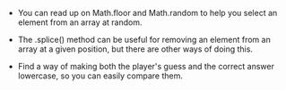 - You can read up on Math.floor and Math.random to help you select an element from an array at random.

- The .splice() method can be useful for removing an element from an array at a given position, but there are other ways of doing this.

- Find a way of making both the player's guess and the correct answer lowercase, so you can easily compare them.

